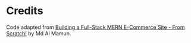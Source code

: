 # Credits
Code adapted from [Building a Full-Stack MERN E-Commerce Site - From Scratch!](https://www.youtube.com/watch?v=TvWd_D0nwiQ) by Md Al Mamun.
